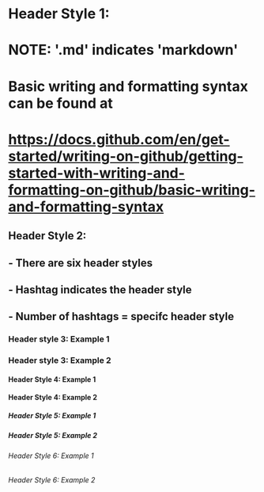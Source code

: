 # Header Style 1: 
# NOTE: '.md' indicates 'markdown'
# Basic writing and formatting syntax can be found at
# https://docs.github.com/en/get-started/writing-on-github/getting-started-with-writing-and-formatting-on-github/basic-writing-and-formatting-syntax
## Header Style 2:
## - There are six header styles
## - Hashtag indicates the header style
## - Number of hashtags = specifc header style
### Header style 3: Example 1
### Header style 3: Example 2
#### Header Style 4: Example 1
#### Header Style 4: Example 2
##### Header Style 5: Example 1
##### Header Style 5: Example 2
###### Header Style 6: Example 1
###### Header Style 6: Example 2
